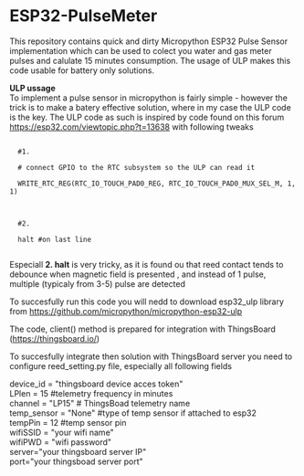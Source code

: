 # ESP32-PulseMeter
This repository contains quick and dirty Micropython ESP32 Pulse Sensor implementation which can be used to colect you water and gas meter pulses and calulate 15 minutes consumption. The usage of ULP makes this code usable for battery only solutions.

<b>ULP ussage</b></br>
To implement a pulse sensor in micropython is fairly simple - however the trick is to make a batery effective solution, where in my case the ULP code is the key. The ULP code as such is inspired by code found on this forum https://esp32.com/viewtopic.php?t=13638 with following tweaks

<code>
  #1.</br>
  # connect GPIO to the RTC subsystem so the ULP can read it</br>
  WRITE_RTC_REG(RTC_IO_TOUCH_PAD0_REG, RTC_IO_TOUCH_PAD0_MUX_SEL_M, 1, 1)</br>
  </br>
  #2.</br>
  halt #on last line</br>
</code>

Especiall <b>2. halt</b> is very tricky, as it is found ou that reed contact tends to debounce when magnetic field is presented , and instead of 1 pulse, multiple (typicaly from 3-5) pulse are detected


To succesfully run this code you will nedd to download esp32_ulp library from https://github.com/micropython/micropython-esp32-ulp 

The code, client() method is prepared for integration with ThingsBoard (https://thingsboard.io/)

To succesfully integrate then solution with ThingsBoard server you need to configure reed_setting.py file, especially all following fields

device_id = "thingsboard device acces token" </br>
LPlen = 15 #telemetry frequency in minutes</br>
channel = "LP15" # ThingsBoad telemetry name</br>
temp_sensor = "None" #type of temp sensor if attached to esp32</br>
tempPin = 12 #temp sensor pin</br>
wifiSSID = "your wifi name"</br>
wifiPWD = "wifi password"</br>
server="your thingsboard server IP"</br>
port="your thingsboad server port"</br>




